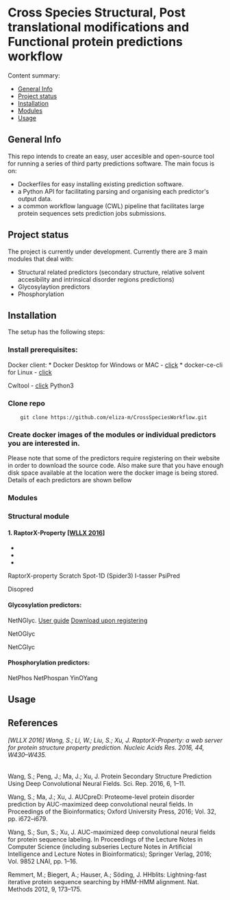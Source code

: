 # Cross Species Structural, Post translational modifications and Functional protein predictions workflow

Content summary:
* [General Info](#general-info)
* [Project status](#project-status)
* [Installation](#installation)
* [Modules](#modules)
* [Usage](#usage)

## General Info
This repo intends to create an easy, user accesible and open-source tool for running a series of third party predictions software. The main focus is on:
* Dockerfiles for easy installing existing prediction software.
* a Python API for facilitating parsing and organising each predictor's output data.
* a common workflow language (CWL) pipeline that facilitates large protein sequences sets prediction jobs submissions.  

## Project status 
The project is currently under development. Currently there are 3 main modules that deal with:
* Structural related predictors (secondary structure, relative solvent accesibility and intrinsical disorder regions predictions)
* Glycosylaytion predictors
* Phosphorylation

## Installation

The setup has the following steps:

### Install prerequisites:

Docker client: 
	* Docker Desktop for Windows or MAC - [click](https://www.docker.com/products/docker-desktop)
	* docker-ce-cli for Linux - [click](docs.docker.com/install/linux/docker-ce/ubuntu/)

Cwltool - [click](https://github.com/common-workflow-language/cwltool)
Python3


### Clone repo
```
    git clone https://github.com/eliza-m/CrossSpeciesWorkflow.git
```

### Create docker images of the modules or individual predictors you are interested in. 

Please note that some of the predictors require registering on their website in order to download the source code. Also make sure that you have enough disk space available at the location were the docker image is being stored. Details of each predictors are shown bellow

### Modules

### Structural module

#### 1. RaptorX-Property [\[WLLX 2016\]](#\[wwlx-2016\])
* 
* 
* 

RaptorX-property 
Scratch
Spot-1D (Spider3)
I-tasser
PsiPred

Disopred

#### Glycosylation predictors:

NetNGlyc.
[User guide](http://www.cbs.dtu.dk/cgi-bin/nph-runsafe?man=netNglyc)
[Download upon registering](https://services.healthtech.dtu.dk/software.php)

NetOGlyc

NetCGlyc

#### Phosphorylation predictors:
NetPhos
NetPhospan
YinOYang





## Usage

## References

###### \[WLLX 2016\] Wang, S.; Li, W.; Liu, S.; Xu, J. RaptorX-Property: a web server for protein structure property prediction. Nucleic Acids Res. 2016, 44, W430–W435.

Wang, S.; Peng, J.; Ma, J.; Xu, J. Protein Secondary Structure Prediction Using Deep Convolutional Neural Fields. Sci. Rep. 2016, 6, 1–11.

Wang, S.; Ma, J.; Xu, J. AUCpreD: Proteome-level protein disorder prediction by AUC-maximized deep convolutional neural fields. In Proceedings of the Bioinformatics; Oxford University Press, 2016; Vol. 32, pp. i672–i679.

Wang, S.; Sun, S.; Xu, J. AUC-maximized deep convolutional neural fields for protein sequence labeling. In Proceedings of the Lecture Notes in Computer Science (including subseries Lecture Notes in Artificial Intelligence and Lecture Notes in Bioinformatics); Springer Verlag, 2016; Vol. 9852 LNAI, pp. 1–16.
					
Remmert, M.; Biegert, A.; Hauser, A.; Söding, J. HHblits: Lightning-fast iterative protein sequence searching by HMM-HMM alignment. Nat. Methods 2012, 9, 173–175.
